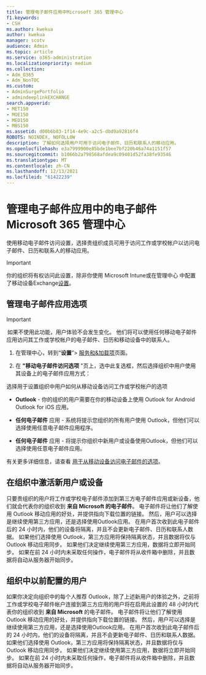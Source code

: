 ```yaml
---
title: 管理电子邮件应用中Microsoft 365 管理中心
f1.keywords:
- CSH
ms.author: kwekua
author: kwekua
manager: scotv
audience: Admin
ms.topic: article
ms.service: o365-administration
ms.localizationpriority: medium
ms.collection:
- Adm_O365
- Adm_NonTOC
ms.custom:
- AdminSurgePortfolio
- admindeeplinkEXCHANGE
search.appverid:
- MET150
- MOE150
- MED150
- MBS150
ms.assetid: d00b6b83-1f14-4e9c-a2c5-dbd9a92816f4
ROBOTS: NOINDEX, NOFOLLOW
description: 了解如何选择用户可用于访问电子邮件、日历和联系人的移动应用。
ms.openlocfilehash: e3a7999900e85bde1bee7bf220b46a74a1151f57
ms.sourcegitcommit: b1066b2a798568afdea9c09401d52fa38fe93546
ms.translationtype: MT
ms.contentlocale: zh-CN
ms.lasthandoff: 12/13/2021
ms.locfileid: "61422239"
---
```

# <a name="manage-email-app-access-in-the-microsoft-365-admin-center"></a>管理电子邮件应用中的电子邮件Microsoft 365 管理中心

使用移动电子邮件访问设置，选择贵组织成员可用于访问工作或学校帐户以访问电子邮件、日历和联系人的移动应用。
  
> [!IMPORTANT]
> 你的组织将有权访问此设置，除非你使用 Microsoft Intune或在管理中心 中配置了移动设备Exchange<a href="https://go.microsoft.com/fwlink/p/?linkid=2059104" target="_blank">设置</a>。 
  
## <a name="manage-email-app-options"></a>管理电子邮件应用选项

> [!IMPORTANT]
>  如果不使用此功能，用户体验不会发生变化。 他们将可以使用任何移动电子邮件应用访问其工作或学校帐户的电子邮件、日历和移动设备中的联系人。 
    
1. 在管理中心，转到“**设置**”\> <a href="https://go.microsoft.com/fwlink/p/?linkid=2053743" target="_blank">服务和&amp;加载项</a>页面。 

2. 在 **"移动电子邮件访问选项** "页上，选中此复选框，然后选择组织中用户使用其设备上的电子邮件应用方式：
  
选择用于设置组织中用户如何从移动设备访问工作或学校帐户的选项
  
- **Outlook** - 你的组织的用户需要在你的移动设备上使用 Outlook for Android Outlook for iOS 应用。 
    
- **任何电子邮件** 应用 - 系统将提示您组织的所有用户使用 Outlook，但他们可以选择使用任意电子邮件应用程序。 
    
- **任何电子邮件** 应用 - 将提示你组织中新用户或设备使用Outlook，但他们可以选择使用任意电子邮件应用。 
    
有关更多详细信息，请查看 [用于从移动设备访问电子邮件的选项](access-email-from-a-mobile-device.md)。
  
## <a name="new-user-or-device-is-activated-in-your-organization"></a>在组织中激活新用户或设备

只要贵组织的用户将工作或学校电子邮件添加到第三方电子邮件应用或新设备，他们就会代表你的组织收到 **来自 Microsoft 的电子邮件**。 电子邮件将让他们了解使用 Outlook 移动应用的好处，并提供指向下载位置的链接。 然后，用户可以选择是继续使用第三方应用，还是选择使用Outlook应用。 在用户首次收到此电子邮件后的 24 小时内，他们的设备将隔离，并且不会更新电子邮件、日历和联系人数据。 如果他们选择使用 Outlook，第三方应用将保持隔离状态，并且数据将仅与 Outlook 移动应用同步。 如果他们决定继续使用第三方应用，数据将立即开始同步。 如果在前 24 小时内未采取任何操作，电子邮件将从收件箱中删除，并且数据将自动从服务器开始同步。
  
## <a name="previously-configured-users-in-your-organization"></a>组织中以前配置的用户

如果你决定向组织中的每个人推荐 Outlook，除了上述新用户的体验之外，之前将工作或学校电子邮件帐户连接到第三方应用的用户将在启用此设置的 48 小时内代表你的组织收到 **来自 Microsoft** 的电子邮件。 电子邮件将让他们了解使用 Outlook 移动应用的好处，并提供指向下载位置的链接。 然后，用户可以选择是继续使用第三方应用，还是选择使用Outlook应用。 在用户首次收到此电子邮件后的 24 小时内，他们的设备将隔离，并且不会更新电子邮件、日历和联系人数据。 如果他们选择使用 Outlook，第三方应用将保持隔离状态，并且数据将仅与 Outlook 移动应用同步。 如果他们决定继续使用第三方应用，数据将立即开始同步。 如果在前 24 小时内未采取任何操作，电子邮件将从收件箱中删除，并且数据将自动从服务器开始同步。 
  

